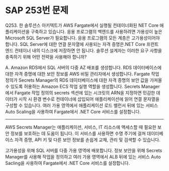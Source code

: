 # SAP 253번 문제

Q253. 한 솔루션스 아키텍트가 AWS Fargate에서 실행될 컨테이너화된 NET Core 애플리케이션을 구축하고 있습니다. 응용 프로그램의 백엔드를 사용하려면 가용성이 높은 Microsoft SQL Server가 필요합니다. 응용 프로그램의 모든 계층은 고가용성이어야 합니다. SQL Server에 대한 연결 문자열에 사용되는 자격 증명은.NET Core 프런트 엔드 컨테이너 내의 디스크에 저장하면 안 됩니다.
솔루션 설계자는 이러한 요구 사항을 충족하기 위해 어떤 전략을 사용해야 합니까?

A. Amazon RDS에서 SQL 서버의 다중 AZ 배포를 생성합니다. RDS 데이터베이스에 대한 자격 증명에 대한 보안 정보를 AWS 비밀 관리자에서 생성합니다. Fargate 작업 정의가 Secrets Manager의 RDS 데이터베이스에 대한 자격 증명의 보안 값을 가져올 수 있도록 허용하는 Amazon ECS 작업 실행 역할을 생성합니다. Secrets Manager에서 Fargate 작업 정의의 secrets 섹션에 있는 시크릿의 ARN을 지정하면 민감한 데이터가 시작 시 환경 변수로 컨테이너에 삽입되어 애플리케이션에 읽어 연결 문자열을 구성할 수 있습니다. 여러 가용 영역에서 애플리케이션 로드 밸런서 뒤에 있는 서비스 Auto Scaling을 사용하여 Fargate에서 .NET Core 서비스를 설정합니다.

---

AWS Secrets Manager는 애플리케이션, 서비스, IT 리소스에 액세스할 때 필요한 보안 정보를 보호하는 데 도움이 됩니다. 이 서비스를 사용하면 수명 주기에 걸쳐 데이터베이스 자격 증명, API 키 및 다른 보안 정보를 손쉽게 교체, 관리 및 검색할 수 있습니다.

고가용성을 위해 SQL 서버를 다중 가용 영역에 배포합니다. 정보 보안을 위해 Secrets Manager를 사용해 작업을 정의하고 여러 가용 영역에서 ALB 뒤에 있는 서비스 Auto Sacling을 사용하여 Fargate에서 .NET Core 서비스를 설정합니다.
